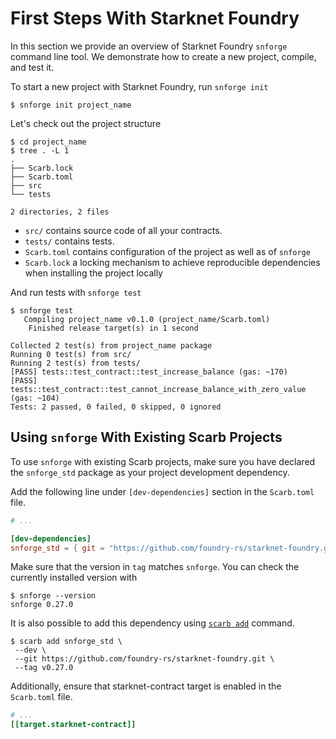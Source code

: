# First Steps With Starknet Foundry

In this section we provide an overview of Starknet Foundry `snforge` command line tool.
We demonstrate how to create a new project, compile, and test it.

To start a new project with Starknet Foundry, run `snforge init`

```shell
$ snforge init project_name
```

Let's check out the project structure

```shell
$ cd project_name
$ tree . -L 1
.
├── Scarb.lock
├── Scarb.toml
├── src
└── tests

2 directories, 2 files
```

* `src/` contains source code of all your contracts.
* `tests/` contains tests.
* `Scarb.toml` contains configuration of the project as well as of `snforge`
* `Scarb.lock` a locking mechanism to achieve reproducible dependencies when installing the project locally  

And run tests with `snforge test`

```shell
$ snforge test
   Compiling project_name v0.1.0 (project_name/Scarb.toml)
    Finished release target(s) in 1 second

Collected 2 test(s) from project_name package
Running 0 test(s) from src/
Running 2 test(s) from tests/
[PASS] tests::test_contract::test_increase_balance (gas: ~170)
[PASS] tests::test_contract::test_cannot_increase_balance_with_zero_value (gas: ~104)
Tests: 2 passed, 0 failed, 0 skipped, 0 ignored
```

## Using `snforge` With Existing Scarb Projects

To use `snforge` with existing Scarb projects, make sure you have declared the `snforge_std` package as your project
development dependency.

Add the following line under `[dev-dependencies]` section in the `Scarb.toml` file.

```toml
# ...

[dev-dependencies]
snforge_std = { git = "https://github.com/foundry-rs/starknet-foundry.git", tag = "v0.27.0" }
```

Make sure that the version in `tag` matches `snforge`. You can check the currently installed version with

```shell
$ snforge --version
snforge 0.27.0
```

It is also possible to add this dependency
using [`scarb add`](https://docs.swmansion.com/scarb/docs/guides/dependencies.html#adding-a-dependency-via-scarb-add)
command.

```shell
$ scarb add snforge_std \ 
 --dev \
 --git https://github.com/foundry-rs/starknet-foundry.git \
 --tag v0.27.0
```

Additionally, ensure that starknet-contract target is enabled in the `Scarb.toml` file.

```toml
# ...
[[target.starknet-contract]]
